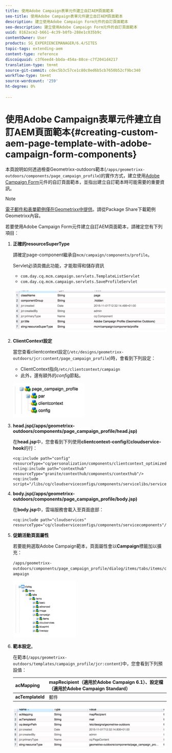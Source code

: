 ```yaml
---
title: 使用Adobe Campaign表單元件建立自訂AEM頁面範本
seo-title: 使用Adobe Campaign表單元件建立自訂AEM頁面範本
description: 建立使用Adobe Campaign Form元件的自訂頁面範本
seo-description: 建立使用Adobe Campaign Form元件的自訂頁面範本
uuid: 8162ace2-b661-4c39-b0fb-288e1c035b9c
contentOwner: User
products: SG_EXPERIENCEMANAGER/6.4/SITES
topic-tags: extending-aem
content-type: reference
discoiquuid: c3f6eed4-bbda-454a-88ce-c7f2041d4217
translation-type: tm+mt
source-git-commit: cdec5b3c57ce1c80c0ed6b5cb7650b52cf9bc340
workflow-type: tm+mt
source-wordcount: '259'
ht-degree: 0%

---
```



# 使用Adobe Campaign表單元件建立自訂AEM頁面範本{#creating-custom-aem-page-template-with-adobe-campaign-form-components}

本頁說明如何透過檢查Geometrixx-outdoors範本(`/apps/geometrixx-outdoors/components/page_campaign_profile`)的實作方式，建立使用[Adobe Campaign Form](/help/sites-authoring/adobe-campaign-components.md)元件的自訂頁面範本，並指出建立自訂範本時可能需要的重要資訊。

>[!NOTE]
>
>[電子郵件和表單範例僅在Geometrixx中提供](/help/sites-developing/we-retail.md)。請從Package Share下載範例Geometrixx內容。

若要使用Adobe Campaign Form元件建立自訂AEM頁面範本，請確定您有下列項目：

1. **正確的resourceSuperType**

   請確定page-component繼承自`mcm/campaign/components/profile`。

   Servlet必須具備此功能，才能取得和儲存資訊

   * `com.day.cq.mcm.campaign.servlets.TemplateListServlet`
   * `com.day.cq.mcm.campaign.servlets.SaveProfileServlet`

   ![chlimage_1-201](assets/chlimage_1-201.png)

1. **ClientContext設定**

   當您查看clientcontext設定(`/etc/designs/geometrixx-outdoors/jcr:content/page_campaign_profile`)時，會看到下列設定：

   * ClientContext指向`/etc/clientcontext/campaign`
   * 此外，還有額外的&#x200B;*config*&#x200B;節點。

   ![chlimage_1-202](assets/chlimage_1-202.png)

1. **head.jsp(/apps/geometrixx-outdoors/components/page_campaign_profile/head.jsp)**

   在&#x200B;**head.jsp**&#x200B;中，您會看到下列使用&#x200B;**clientcontext-config**&#x200B;和&#x200B;**cloudservice-hook**&#x200B;的行：

   ```
   <cq:include path="config" resourceType="cq/personalization/components/clientcontext_optimized/config"/>
   <sling:include path="contexthub" resourceType="granite/contexthub/components/contexthub"/>
   <cq:include script="/libs/cq/cloudserviceconfigs/components/servicelibs/servicelibs.jsp"/>
   ```

1. **body.jsp(/apps/geometrixx-outdoors/components/page_campaign_profile/body.jsp)**

   在&#x200B;**body.jsp**&#x200B;中，雲端服務會載入至頁面底部：

   ```
   <cq:include path="cloudservices" resourceType="cq/cloudserviceconfigs/components/servicecomponents"/>
   ```

1. **促銷活動頁面屬性**

   若要能夠選取Adobe Campaign範本，頁面屬性會以&#x200B;**Campaign**&#x200B;標籤加以擴充：

   `/apps/geometrixx-outdoors/components/page_campaign_profile/dialog/items/tabs/items/campaign`

   ![chlimage_1-203](assets/chlimage_1-203.png)

1. **範本設定**。

   在範本(`/apps/geometrixx-outdoors/templates/campaign_profile/jcr:content`)中，您會看到下列預設值：

   | **acMapping** | mapRecipient（適用於Adobe Campaign 6.1）、設定檔（適用於Adobe Campaign Standard） |
   |---|---|
   | **acTemplateId** | 郵件 |

   ![chlimage_1-204](assets/chlimage_1-204.png)


